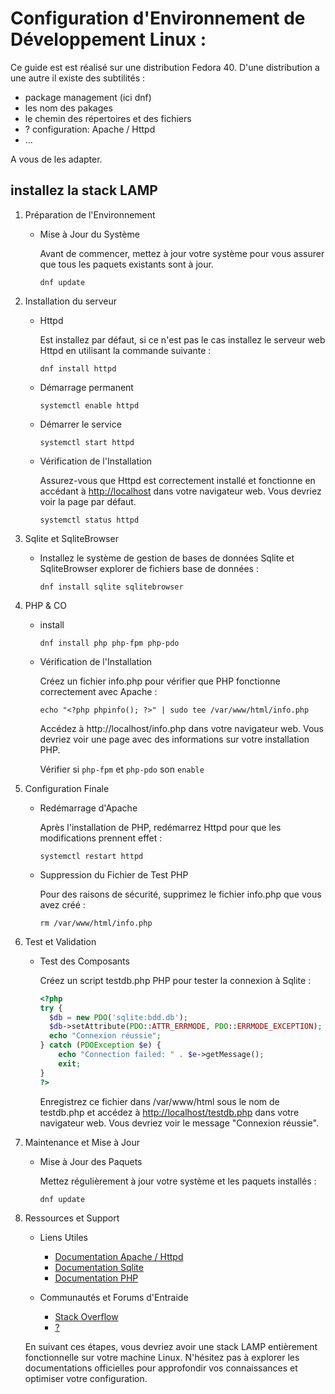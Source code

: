 # Configuration d'Environnement de Développement Linux :

Ce guide est est réalisé sur une distribution Fedora 40.
D'une distribution a une autre il existe des subtilités :

- package management (ici dnf)
- les nom des pakages
- le chemin des répertoires et des fichiers 
- ? configuration: Apache / Httpd
- ...

A vous de les adapter.

## installez la stack LAMP

1. Préparation de l'Environnement 

    * Mise à Jour du Système

      Avant de commencer, mettez à jour votre système pour vous assurer que tous les paquets existants sont à jour.

      ```shell
      dnf update
      ```

2. Installation du serveur

    * Httpd

      Est installez par défaut, si ce n'est pas le cas installez le serveur web Httpd en utilisant la commande suivante :

      ```shell
      dnf install httpd
      ```

    * Démarrage permanent

      ```shell
      systemctl enable httpd
      ```

    * Démarrer le service

      ```shell
      systemctl start httpd
      ```

    * Vérification de l'Installation

      Assurez-vous que Httpd est correctement installé et fonctionne en accédant à [http://localhost](http://localhost) dans votre navigateur web. Vous devriez voir la page par défaut.

      ```shell
      systemctl status httpd
      ```

3. Sqlite et SqliteBrowser

    * Installez le système de gestion de bases de données Sqlite et SqliteBrowser explorer de fichiers base de données :

      ```shell
      dnf install sqlite sqlitebrowser
      ```

4. PHP & CO

    * install

      ```shell
      dnf install php php-fpm php-pdo
      ```


    * Vérification de l'Installation

      Créez un fichier info.php pour vérifier que PHP fonctionne correctement avec Apache :

      ```
      echo "<?php phpinfo(); ?>" | sudo tee /var/www/html/info.php
      ```
      Accédez à http://localhost/info.php dans votre navigateur web. Vous devriez voir une page avec des informations sur votre installation PHP.

      Vérifier si `php-fpm` et `php-pdo` son `enable`

5. Configuration Finale

    * Redémarrage d'Apache

      Après l'installation de PHP, redémarrez Httpd pour que les modifications prennent effet :

      ```shell
      systemctl restart httpd
      ```

    * Suppression du Fichier de Test PHP

      Pour des raisons de sécurité, supprimez le fichier info.php que vous avez créé :

      ```shell
      rm /var/www/html/info.php
      ```

6. Test et Validation

    * Test des Composants

      Créez un script testdb.php PHP pour tester la connexion à Sqlite :

      ```php
      <?php
      try {
        $db = new PDO('sqlite:bdd.db');
        $db->setAttribute(PDO::ATTR_ERRMODE, PDO::ERRMODE_EXCEPTION);
        echo "Connexion réussie";
      } catch (PDOException $e) {
          echo "Connection failed: " . $e->getMessage();
          exit;
      }
      ?>
      ```

      Enregistrez ce fichier dans /var/www/html sous le nom de testdb.php et accédez à [http://localhost/testdb.php](http://localhost/testdb.php) dans votre navigateur web. Vous devriez voir le message "Connexion réussie".

7. Maintenance et Mise à Jour

    * Mise à Jour des Paquets
      
      Mettez régulièrement à jour votre système et les paquets installés :

      ```shell
      dnf update
      ```

8. Ressources et Support
    * Liens Utiles
      * [Documentation Apache / Httpd](https://httpd.apache.org/docs/)
      * [Documentation Sqlite](https://sqlite.org/docs.html)
      * [Documentation PHP](https://www.php.net/docs.php)

    * Communautés et Forums d'Entraide
      * [Stack Overflow](https://stackoverflow.com/)
      * [?](#)

    En suivant ces étapes, vous devriez avoir une stack LAMP entièrement fonctionnelle sur votre machine Linux. N'hésitez pas à explorer les documentations officielles pour approfondir vos connaissances et optimiser votre configuration.